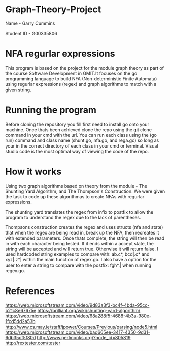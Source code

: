 # Graph-Theory-Project

Name - Garry Cummins

Student ID - G00335806

# NFA regurlar expressions

This program is based on the project for the module graph theory as part of the course Software Development in GMIT.It focuses on the go programming language to build NFA (Non-deterministic Finite Automata) using regurlar expressions (regex) and graph algorithms to match with a given string.

# Running the program

Before cloning the repository you fill first need to install go onto your machine. Once thats been achieved clone the repo using the git clone command in your cmd with the url. You can run each class using the (go run) command and class name (shunt.go, nfa.go, and rega.go) so long as your in the correct directory of each class in your cmd or terminal. Visual studio code is the most optimal way of viewing the code of the repo.

# How it works

Using two graph algorithms based on theory from the module - The Shunting Yard Algorithm, and The Thompson's Construction. We were given the task to code up these algorithmas to create NFAs with regurlar expressions.

The shunting yard translates the regex from infix to postfix to allow the program to understand the regex due to the lack of parentheses.

Thompsons construction creates the regex and uses structs (nfa and state) that when the regex are being read in, break up the NFA, then recreates it with extended parameters. Once thats complete, the string will then be read in with each character being tested. If it ends within a accept state, the string will be accepted and will return true. Otherwise it will return false. I used hardcoded string examples to compare with: ab.c*, bcd|.c* and xyz|.z*| within the main function of regex.go. I also have a option for the user to enter a string to compare with the postfix: fgh*.| when running regex.go.

# References 
https://web.microsoftstream.com/video/9d83a3f3-bc4f-4bda-95cc-b21c8e67675e
https://brilliant.org/wiki/shunting-yard-algorithm/
https://web.microsoftstream.com/video/68a288f5-4688-4b3a-980e-1fcd5dd2a53b
http://www.cs.may.ie/staff/jpower/Courses/Previous/parsing/node5.html
https://web.microsoftstream.com/video/bad665ee-3417-4350-9d31-6db35cf5f80d
http://www.perlmonks.org/?node_id=805819	
http://rextester.com/tester

